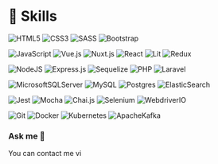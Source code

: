 
# 🚀 Skills

![HTML5](https://img.shields.io/badge/html5-392560.svg?style=for-the-badge&logo=html5&logoColor=white)
![CSS3](https://img.shields.io/badge/css3-392560.svg?style=for-the-badge&logo=css3&logoColor=white)
![SASS](https://img.shields.io/badge/SASS-392560.svg?style=for-the-badge&logo=SASS&logoColor=white)
![Bootstrap](https://img.shields.io/badge/bootstrap-392560.svg?style=for-the-badge&logo=bootstrap&logoColor=white)

![JavaScript](https://img.shields.io/badge/javascript-392560.svg?style=for-the-badge&logo=javascript&logoColor=white)
![Vue.js](https://img.shields.io/badge/vue.js-392560.svg?style=for-the-badge&logo=vuedotjs&logoColor=white)
![Nuxt.js](https://img.shields.io/badge/Nuxt.js-392560?style=for-the-badge&logo=nuxt.js&logoColor=white)
![React](https://img.shields.io/badge/react-392560.svg?style=for-the-badge&logo=react&logoColor=white)
![Lit](https://img.shields.io/badge/lit-392560.svg?style=for-the-badge&logo=lit&logoColor=white)
![Redux](https://img.shields.io/badge/redux-392560.svg?style=for-the-badge&logo=redux&logoColor=white)

![NodeJS](https://img.shields.io/badge/node.js-392560?style=for-the-badge&logo=node.js&logoColor=white)
![Express.js](https://img.shields.io/badge/express.js-392560.svg?style=for-the-badge&logo=express&logoColor=white)
![Sequelize](https://img.shields.io/badge/sequelize-392560.svg?style=for-the-badge&logo=sequelize&logoColor=white)
![PHP](https://img.shields.io/badge/php-392560.svg?style=for-the-badge&logo=php&logoColor=white)
![Laravel](https://img.shields.io/badge/laravel-392560.svg?style=for-the-badge&logo=laravel&logoColor=white)

![MicrosoftSQLServer](https://img.shields.io/badge/Microsoft%20SQL%20Sever-392560?style=for-the-badge&logo=microsoft%20sql%20server&logoColor=white)
![MySQL](https://img.shields.io/badge/mysql-392560.svg?style=for-the-badge&logo=mysql&logoColor=white)
![Postgres](https://img.shields.io/badge/postgres-392560.svg?style=for-the-badge&logo=postgresql&logoColor=white)
![ElasticSearch](https://img.shields.io/badge/-ElasticSearch-392560?style=for-the-badge&logo=elasticsearch)

![Jest](https://img.shields.io/badge/-jest-392560?style=for-the-badge&logo=jest&logoColor=white)
![Mocha](https://img.shields.io/badge/-mocha-392560?style=for-the-badge&logo=mocha&logoColor=white)
![Chai.js](https://img.shields.io/badge/-chai.js-392560?style=for-the-badge&logo=chai&logoColor=white)
![Selenium](https://img.shields.io/badge/Selenium-392560?style=for-the-badge&logo=Selenium&logoColor=white)
![WebdriverIO](https://img.shields.io/badge/Webdriver.IO-392560.svg?style=for-the-badge&logo=webdriverio&logoColor=white)

![Git](https://img.shields.io/badge/git-392560.svg?style=for-the-badge&logo=git&logoColor=white)
![Docker](https://img.shields.io/badge/docker-392560.svg?style=for-the-badge&logo=docker&logoColor=white)
![Kubernetes](https://img.shields.io/badge/kubernetes-392560.svg?style=for-the-badge&logo=kubernetes&logoColor=white)
![ApacheKafka](https://img.shields.io/badge/Apache_Kafka-392560?style=for-the-badge&logo=apache-kafka&logoColor=white)
### Ask me 💬
You can contact me vi

<!--
**sahadat-i/sahadat-i** is a ✨ _special_ ✨ repository because its `README.md` (this file) appears on your GitHub profile.

Here are some ideas to get you started:

- 🔭 I’m currently working on ...
- 🌱 I’m currently learning ...
- 👯 I’m looking to collaborate on ...
- 🤔 I’m looking for help with ...
- 💬 Ask me about ...
- 📫 How to reach me: ...
- 😄 Pronouns: ...
- ⚡ Fun fact: ...
-->
